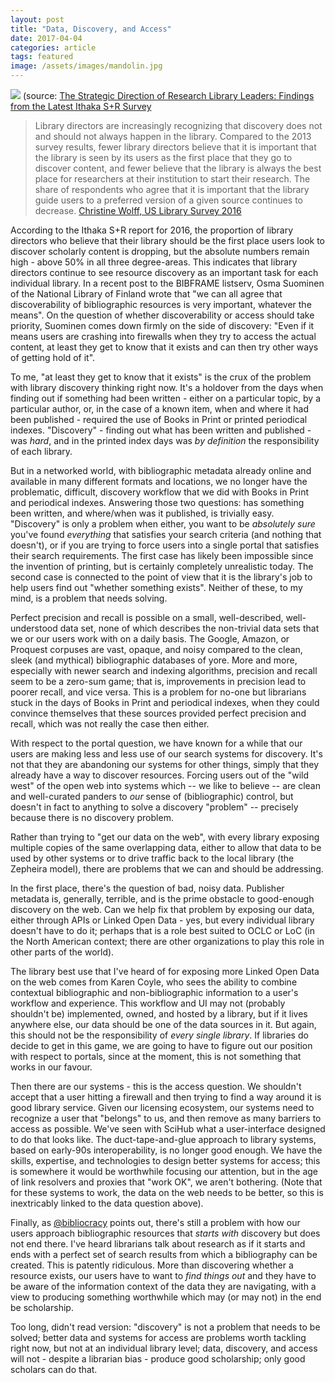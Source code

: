 ```yaml
---
layout: post
title: "Data, Discovery, and Access"
date: 2017-04-04
categories: article
tags: featured
image: /assets/images/mandolin.jpg
---
```

<img
src="https://3spxpi1radr22mzge33bla91-wpengine.netdna-ssl.com/wp-content/uploads/2017/04/Screenshot-2017-04-03-14.19.11.png"
/>
(source:
[The Strategic Direction of Research Library Leaders: Findings from the Latest Ithaka S+R Survey](https://scholarlykitchen.sspnet.org/2017/04/04/the-strategic-direction-of-research-library-leaders-findings-from-the-latest-ithaka-sr-survey/])

>Library directors are increasingly recognizing that discovery does not
>and should not always happen in the library. Compared to the 2013
>survey results, fewer library directors believe that it is important
>that the library is seen by its users as the first place that they go
>to discover content, and fewer believe that the library is always the
>best place for researchers at their institution to start their
>research. The share of respondents who agree that it is important that
>the library guide users to a preferred version of a given source
>continues to decrease. [Christine Wolff, US Library Survey
>2016](http://www.sr.ithaka.org/publications/us-library-survey-2016/)

According to the Ithaka S+R report for 2016, the proportion of library
directors who believe that their library should be the first place users
look to discover scholarly content is dropping, but the absolute numbers
remain high - above 50% in all three degree-areas.
This indicates that library directors continue to see resource discovery
as an important task for each individual library. In a recent post to
the BIBFRAME listserv, Osma Suominen of the National Library of Finland
wrote that "we can all agree that discoverability of bibliographic
resources is very important, whatever the means". On the question of
whether discoverability or access should take priority, Suominen comes
down firmly on the side of discovery: "Even if it means users are
crashing into firewalls when they try to access the actual content, at
least they get to know that it exists and can then try other ways of
getting hold of it".

To me, "at least they get to know that it exists" is the crux of the
problem with library discovery thinking right now. It's a holdover from
the days when finding out if something had been written - either on a
particular topic, by a particular author, or, in the case of a known
item, when and where it had been published - required the use of Books
in Print or printed periodical indexes. "Discovery" - finding out what
has been written and published - was *hard*, and in the printed index
days was *by definition* the responsibility of each library.

But in a networked world, with bibliographic metadata already online and
available in many different formats and locations, we no longer have the
problematic, difficult, discovery workflow that we did with Books in
Print and periodical indexes. Answering those two questions: has
something been written, and where/when was it published, is trivially
easy. "Discovery" is only a problem when either, you want to be
*absolutely sure* you've found *everything* that satisfies your search
criteria (and nothing that doesn't), or if you are trying to force users into a single portal that
satisfies their search requirements. The first case has likely been
impossible since the invention of printing, but is certainly completely
unrealistic today. The second case is connected to the point of view
that it is the library's job to help users find out "whether something
exists". Neither of these, to my mind, is a problem that needs solving.

Perfect precision and recall is possible on a small, well-described,
well-understood data set, none of which describes the non-trivial data
sets that we or our users work with on a daily basis. The Google,
Amazon, or Proquest corpuses are vast, opaque, and noisy compared to the
clean, sleek (and mythical) bibliographic databases of yore. More and
more, especially with newer search and indexing algorithms, precision
and recall seem to be a zero-sum game; that is, improvements in
precision lead to poorer recall, and vice versa. This is a problem for
no-one but librarians stuck in the days of Books in Print and periodical
indexes, when they could convince themselves that these sources provided
perfect precision and recall, which was not really the case then either.

With respect to the portal question, we have known for a while that our
users are making less and less use of our search systems for discovery.
It's not that they are abandoning our systems for other things, simply
that they already have a way to discover resources. Forcing users out of
the "wild west" of the open web into systems which -- we like to believe
-- are clean and well-curated panders to *our* sense of (bibliographic)
control, but doesn't in fact to anything to solve a discovery "problem"
-- precisely because there is no discovery problem.

Rather than trying to "get our data on the web", with every library
exposing multiple copies of the same overlapping data, either to allow
that data to be used by other systems or to drive traffic back to the
local library (the Zepheira model), there are problems that we can and should be addressing.

In the first place, there's the question of bad, noisy data. Publisher
metadata is, generally, terrible, and is the prime obstacle to
good-enough discovery on the web. Can we help fix that problem by
exposing our data, either through APIs or Linked Open Data - yes, but
every individual library doesn't have to do it; perhaps that is a role
best suited to OCLC or LoC (in the North American context; there are
other organizations to play this role in other parts of the world).

The library best use that I've heard of for exposing more Linked Open Data on
the web comes from Karen Coyle, who sees the ability to combine contextual bibliographic and
non-bibliographic information to a user's workflow and experience. This
workflow and UI may not (probably shouldn't be) implemented, owned, and
hosted by a library, but if it lives anywhere else, our data should be
one of the data sources in it. But again, this should not be the
responsibility of *every single library*. If libraries do decide to get in this game,
we are going to have to figure out our position with respect to portals,
since at the moment, this is not something that works in our favour.

Then there are our systems - this is the access question. We shouldn't
accept that a user hitting a firewall and then trying to find a way
around it is good library service. Given our licensing ecosystem, our
systems need to recognize a user that "belongs" to us, and then remove
as many barriers to access as possible. We've seen with SciHub what a
user-interface designed to do that looks like. The duct-tape-and-glue
approach to library systems, based on early-90s interoperability, is no
longer good enough. We have the skills, expertise, and technologies to
design better systems for access; this is somewhere it would be
worthwhile focusing our attention, but in the age of link resolvers and
proxies that "work OK", we aren't bothering. (Note that for these
systems to work, the data on the web needs to be better, so this is
inextricably linked to the data question above).

Finally, as [@bibliocracy](https://twitter.com/bibliocracy) points out,
there's still a problem with how our users approach bibliographic
resources that *starts with* discovery but does not end there. I've
heard librarians talk about research as if it starts and ends with a
perfect set of search results from which a bibliography can be created.
This is patently ridiculous. More than discovering whether a resource
exists, our users have to want to *find things out* and they have to be
aware of the information context of the data they are navigating, with a
view to producing something worthwhile which may (or may not) in the end
be scholarship.

Too long, didn't read version: "discovery" is not a problem that needs
to be solved; better data and systems for access are problems worth
tackling right now, but not at an individual library level; data,
discovery, and access will not - despite a librarian bias - produce good
scholarship; only good scholars can do that.
